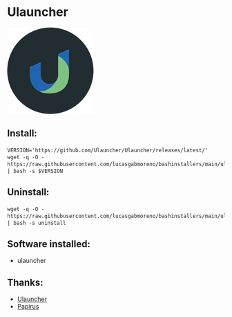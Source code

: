 # Ulauncher
<img src="preview.svg" width="200">

## Install:
```
VERSION='https://github.com/Ulauncher/Ulauncher/releases/latest/'
wget -q -O - https://raw.githubusercontent.com/lucasgabmoreno/bashinstallers/main/ulauncher/install.sh | bash -s $VERSION
```

## Uninstall:
```
wget -q -O - https://raw.githubusercontent.com/lucasgabmoreno/bashinstallers/main/ulauncher/install.sh | bash -s uninstall
```

## Software installed:
* ulauncher

## Thanks:
* [Ulauncher](https://ulauncher.io/)
* [Papirus](https://github.com/PapirusDevelopmentTeam)
